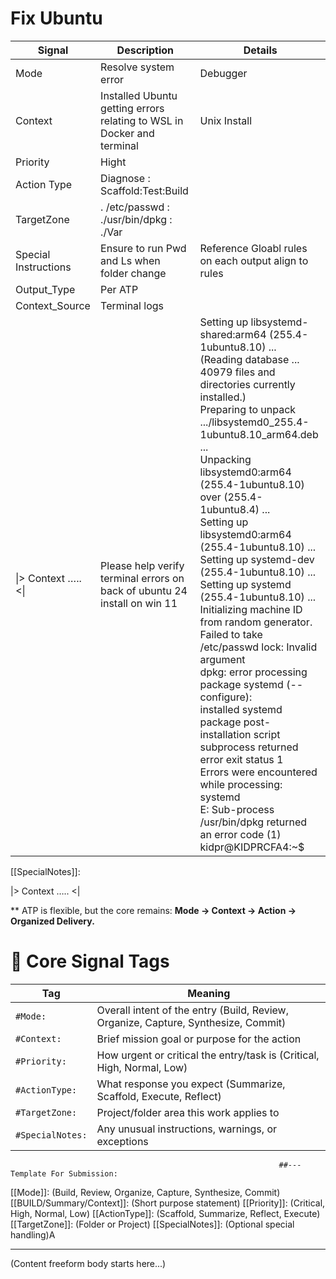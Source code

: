 #  Fix Ubuntu

| Signal                | Description                                                               | Details                                                                                                                                                                                                                                                                                                                                                                                                                                                                                                                                                                                                                                                                                                                                                                                                                                                      |
| --------------------- | ------------------------------------------------------------------------- | ------------------------------------------------------------------------------------------------------------------------------------------------------------------------------------------------------------------------------------------------------------------------------------------------------------------------------------------------------------------------------------------------------------------------------------------------------------------------------------------------------------------------------------------------------------------------------------------------------------------------------------------------------------------------------------------------------------------------------------------------------------------------------------------------------------------------------------------------------------ |
| Mode                  | Resolve system error                                                      | Debugger                                                                                                                                                                                                                                                                                                                                                                                                                                                                                                                                                                                                                                                                                                                                                                                                                                                     |
| Context               | Installed Ubuntu getting errors  relating to WSL in Docker and terminal   | Unix Install                                                                                                                                                                                                                                                                                                                                                                                                                                                                                                                                                                                                                                                                                                                                                                                                                                                 |
| Priority              | Hight                                                                     |                                                                                                                                                                                                                                                                                                                                                                                                                                                                                                                                                                                                                                                                                                                                                                                                                                                              |
| Action Type           | Diagnose : Scaffold:Test:Build                                            |                                                                                                                                                                                                                                                                                                                                                                                                                                                                                                                                                                                                                                                                                                                                                                                                                                                              |
| TargetZone            | . /etc/passwd  :  ./usr/bin/dpkg : ./Var                                  |                                                                                                                                                                                                                                                                                                                                                                                                                                                                                                                                                                                                                                                                                                                                                                                                                                                              |
| Special Instructions  | Ensure to run Pwd and Ls when folder change                               | Reference Gloabl rules on each output  align to rules                                                                                                                                                                                                                                                                                                                                                                                                                                                                                                                                                                                                                                                                                                                                                                                                        |
| Output_Type           | Per ATP                                                                   |                                                                                                                                                                                                                                                                                                                                                                                                                                                                                                                                                                                                                                                                                                                                                                                                                                                              |
| Context_Source        | Terminal logs                                                             |                                                                                                                                                                                                                                                                                                                                                                                                                                                                                                                                                                                                                                                                                                                                                                                                                                                              |
| \|>  Context …..  <\| | Please help verify terminal errors on back of ubuntu 24 install on win 11 | Setting up libsystemd-shared:arm64 (255.4-1ubuntu8.10) ...<br>(Reading database ... 40979 files and directories currently installed.)<br>Preparing to unpack .../libsystemd0_255.4-1ubuntu8.10_arm64.deb ...<br>Unpacking libsystemd0:arm64 (255.4-1ubuntu8.10) over (255.4-1ubuntu8.4) ...<br>Setting up libsystemd0:arm64 (255.4-1ubuntu8.10) ...<br>Setting up systemd-dev (255.4-1ubuntu8.10) ...<br>Setting up systemd (255.4-1ubuntu8.10) ...<br>Initializing machine ID from random generator.<br>Failed to take /etc/passwd lock: Invalid argument<br>dpkg: error processing package systemd (--configure):<br> installed systemd package post-installation script subprocess returned error exit status 1<br>Errors were encountered while processing:<br> systemd<br>E: Sub-process /usr/bin/dpkg returned an error code (1)<br>kidpr@KIDPRCFA4:~$ |

[[SpecialNotes]]:	 

 |>  Context …..  <|




** ATP is flexible, but the core remains: **Mode → Context → Action → Organized Delivery.**


# 📂 Core Signal Tags

| Tag              | Meaning                                                                            |
| ---------------- | ---------------------------------------------------------------------------------- |
| `#Mode:`         | Overall intent of the entry (Build, Review, Organize, Capture, Synthesize, Commit) |
| `#Context:`      | Brief mission goal or purpose for the action                                       |
| `#Priority:`     | How urgent or critical the entry/task is (Critical, High, Normal, Low)             |
| `#ActionType:`   | What response you expect (Summarize, Scaffold, Execute, Reflect)                   |
| `#TargetZone:`   | Project/folder area this work applies to                                           |
| `#SpecialNotes:` | Any unusual instructions, warnings, or exceptions                                  |

																##---Template For Submission:

[[Mode]]: (Build, Review, Organize, Capture, Synthesize, Commit)
[[BUILD/Summary/Context]]: (Short purpose statement)
[[Priority]]: (Critical, High, Normal, Low)
[[ActionType]]: (Scaffold, Summarize, Reflect, Execute)
[[TargetZone]]: (Folder or Project)
[[SpecialNotes]]: (Optional special handling)A

---

(Content freeform body starts here...)
